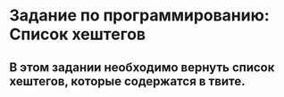# Задание по программированию: Список хештегов

## В этом задании необходимо вернуть список хештегов, которые содержатся в твите.